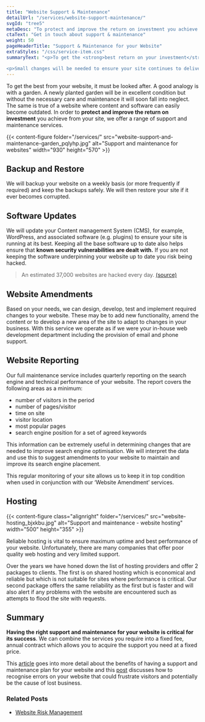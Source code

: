 ```yaml
---
title: "Website Support & Maintenance"
detailUrl: "/services/website-support-maintenance/"
svgId: "tree5"
metaDesc: "To protect and improve the return on investment you achieve from your website, we offer a range of support and maintenance services."
ctaText: "Get in touch about support & maintenance"
weight: 50
pageHeaderTitle: "Support & Maintenance for your Website"
extraStyles: "/css/service-item.css"
summaryText: "<p>To get the <strong>best return on your investment</strong> in a website it needs to be looked after. The Content Management System and any other software that underpins your site will need to be updated regularly to bring in new functionality and to counter any security vulnerabilities that have been detected.</p>

<p>Small changes will be needed to ensure your site continues to deliver the best performance and, if your organisation does not have an in-house support and maintenance team, we can offer that service directly to you.</p>"
---
```


To get the best from your website, it must be looked after. A good analogy is with a garden. A newly planted garden will be in excellent condition but without the necessary care and maintenance it will soon fall into neglect. The same is true of a website where content and software can easily become outdated. In order to **protect and improve the return on investment** you achieve from your site, we offer a range of support and maintenance services.

{{< content-figure folder="/services/" src="website-support-and-maintenance-garden_pqlyhp.jpg" alt="Support and maintenance for websites" width="930" height="570" >}}

## Backup and Restore

We will backup your website on a weekly basis (or more frequently if required) and keep the backups safely. We will then restore your site if it ever becomes corrupted.

## Software Updates

We will update your Content management System (CMS), for example, WordPress, and associated software (e.g. plugins) to ensure your site is running at its best. Keeping all the base software up to date also helps ensure that **known security vulnerabilities are dealt with.** If you are not keeping the software underpinning your website up to date you risk being hacked.

> An estimated 37,000 websites are hacked every day. [(source)](https://hostingfacts.com/internet-facts-stats-2016/)

## Website Amendments

Based on your needs, we can design, develop, test and implement required changes to your website. These may be to add new functionality, amend the content or to develop a new area of the site to adapt to changes in your business. With this service we operate as if we were your in-house web development department including the provision of email and phone support.

## Website Reporting

Our full maintenance service includes quarterly reporting on the search engine and technical performance of your website. The report covers the following areas as a minimum:

- number of visitors in the period
- number of pages/visitor
- time on site
- visitor location
- most popular pages
- search engine position for a set of agreed keywords

This information can be extremely useful in determining changes that are needed to improve search engine optimisation. We will interpret the data and use this to suggest amendments to your website to maintain and improve its search engine placement.

This regular monitoring of your site allows us to keep it in top condition when used in conjunction with our ‘Website Amendment’ services.

## Hosting

{{< content-figure class="alignright" folder="/services/" src="website-hosting_bjxkbu.jpg" alt="Support and maintenance - website hosting" width="500" height="355" >}}

Reliable hosting is vital to ensure maximum uptime and best performance of your website. Unfortunately, there are many companies that offer poor quality web hosting and very limited support.

Over the years we have honed down the list of hosting providers and offer 2 packages to clients. The first is on shared hosting which is economical and reliable but which is not suitable for sites where performance is critical. Our second package offers the same reliability as the first but is faster and will also alert if any problems with the website are encountered such as attempts to flood the site with requests.

## Summary

**Having the right support and maintenance for your website is critical for its success**. We can combine the services you require into a fixed fee, annual contract which allows you to acquire the support you need at a fixed price.

This [article](http://alistapart.com/article/create-an-evolutionary-web-strategy-with-a-digital-mro-plan) goes into more detail about the benefits of having a support and maintenance plan for your website and this [post](http://sethgodin.typepad.com/seths_blog/2016/11/and-when-it-breaks.html) discusses how to recognise errors on your website that could frustrate visitors and potentially be the cause of lost business.

### Related Posts

- [Website Risk Management](/blog/website-risk-management/)
